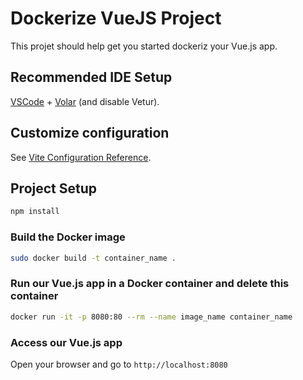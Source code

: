 # Dockerize VueJS Project

This projet should help get you started dockeriz your Vue.js app.

## Recommended IDE Setup

[VSCode](https://code.visualstudio.com/) + [Volar](https://marketplace.visualstudio.com/items?itemName=Vue.volar) (and disable Vetur).

## Customize configuration

See [Vite Configuration Reference](https://vitejs.dev/config/).

## Project Setup

```sh
npm install
```

### Build the Docker image

```sh
sudo docker build -t container_name .
```

### Run our Vue.js app in a Docker container and delete this container

```sh
docker run -it -p 8080:80 --rm --name image_name container_name
```

### Access our Vue.js app 

Open your browser and go to `http://localhost:8080`
